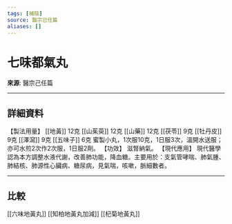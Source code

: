 ```yaml
---
tags: [補陰]
source: 醫宗己任篇
aliases: []
---
```


# 七味都氣丸

**來源**: 醫宗己任篇  

---

## 詳細資料
【製法用量】 [[地黃]] 12克 [[山茱萸]] 12克 [[山藥]] 12克 [[茯苓]] 9克 [[牡丹皮]] 9克 [[澤瀉]] 9克 [[五味子]] 6克
蜜製小丸，1次服10克，1日服3次，溫開水送服；亦可水煎2次作2次服，1日服2劑。
【功效】
滋腎納氣。
【現代應用】
現代醫學認為本方調整水液代謝，改善肺功能，降血糖。主要用於：支氣管哮喘、肺氣腫、肺結核、肺源性心臟病、糖尿病，見氣喘，咳嗽，脈細數者。

---

## 比較
[[六味地黃丸]]
[[知柏地黃丸加減]]
[[杞菊地黃丸]]

